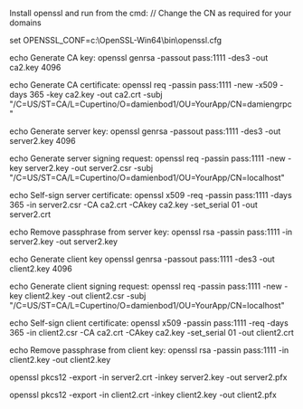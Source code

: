 Install openssl and run from the cmd: // Change the CN as required for your domains

set OPENSSL_CONF=c:\OpenSSL-Win64\bin\openssl.cfg

echo Generate CA key: openssl genrsa -passout pass:1111 -des3 -out ca2.key 4096

echo Generate CA certificate: openssl req -passin pass:1111 -new -x509 -days 365 -key ca2.key -out ca2.crt -subj "/C=US/ST=CA/L=Cupertino/O=damienbod1/OU=YourApp/CN=damiengrpc"

echo Generate server key: openssl genrsa -passout pass:1111 -des3 -out server2.key 4096

echo Generate server signing request: openssl req -passin pass:1111 -new -key server2.key -out server2.csr -subj "/C=US/ST=CA/L=Cupertino/O=damienbod1/OU=YourApp/CN=localhost"

echo Self-sign server certificate: openssl x509 -req -passin pass:1111 -days 365 -in server2.csr -CA ca2.crt -CAkey ca2.key -set_serial 01 -out server2.crt

echo Remove passphrase from server key: openssl rsa -passin pass:1111 -in server2.key -out server2.key

echo Generate client key openssl genrsa -passout pass:1111 -des3 -out client2.key 4096

echo Generate client signing request: openssl req -passin pass:1111 -new -key client2.key -out client2.csr -subj "/C=US/ST=CA/L=Cupertino/O=damienbod1/OU=YourApp/CN=localhost"

echo Self-sign client certificate: openssl x509 -passin pass:1111 -req -days 365 -in client2.csr -CA ca2.crt -CAkey ca2.key -set_serial 01 -out client2.crt

echo Remove passphrase from client key: openssl rsa -passin pass:1111 -in client2.key -out client2.key

openssl pkcs12 -export -in server2.crt -inkey server2.key -out server2.pfx

openssl pkcs12 -export -in client2.crt -inkey client2.key -out client2.pfx